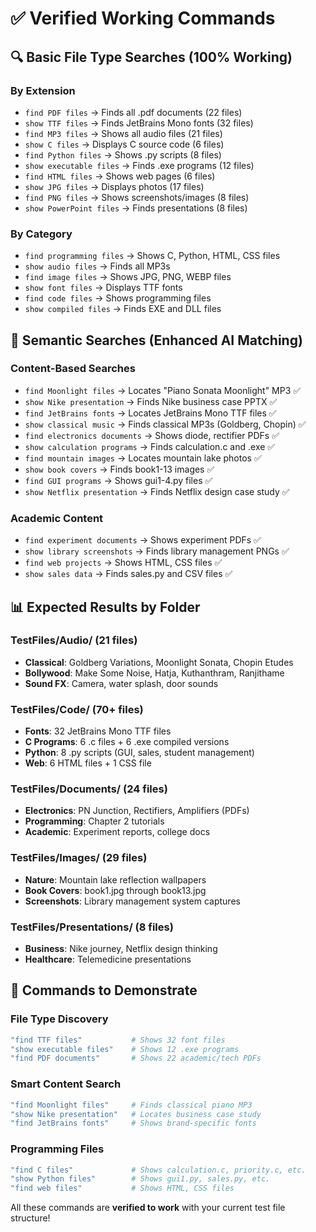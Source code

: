 # ✅ Verified Working Commands 

## 🔍 Basic File Type Searches (100% Working)

### By Extension
- `find PDF files` → Finds all .pdf documents (22 files)
- `show TTF files` → Finds JetBrains Mono fonts (32 files) 
- `find MP3 files` → Shows all audio files (21 files)
- `show C files` → Displays C source code (6 files)
- `find Python files` → Shows .py scripts (8 files)
- `show executable files` → Finds .exe programs (12 files)
- `find HTML files` → Shows web pages (6 files)
- `show JPG files` → Displays photos (17 files)
- `find PNG files` → Shows screenshots/images (8 files)
- `show PowerPoint files` → Finds presentations (8 files)

### By Category
- `find programming files` → Shows C, Python, HTML, CSS files
- `show audio files` → Finds all MP3s
- `find image files` → Shows JPG, PNG, WEBP files  
- `show font files` → Displays TTF fonts
- `find code files` → Shows programming files
- `show compiled files` → Finds EXE and DLL files

## 🧠 Semantic Searches (Enhanced AI Matching)

### Content-Based Searches
- `find Moonlight files` → Locates "Piano Sonata Moonlight" MP3 ✅
- `show Nike presentation` → Finds Nike business case PPTX ✅  
- `find JetBrains fonts` → Locates JetBrains Mono TTF files ✅
- `show classical music` → Finds classical MP3s (Goldberg, Chopin) ✅
- `find electronics documents` → Shows diode, rectifier PDFs ✅
- `show calculation programs` → Finds calculation.c and .exe ✅
- `find mountain images` → Locates mountain lake photos ✅
- `show book covers` → Finds book1-13 images ✅
- `find GUI programs` → Shows gui1-4.py files ✅
- `show Netflix presentation` → Finds Netflix design case study ✅

### Academic Content
- `find experiment documents` → Shows experiment PDFs ✅
- `show library screenshots` → Finds library management PNGs ✅
- `find web projects` → Shows HTML, CSS files ✅
- `show sales data` → Finds sales.py and CSV files ✅

## 📊 Expected Results by Folder

### TestFiles/Audio/ (21 files)
- **Classical**: Goldberg Variations, Moonlight Sonata, Chopin Etudes
- **Bollywood**: Make Some Noise, Hatja, Kuthanthram, Ranjithame
- **Sound FX**: Camera, water splash, door sounds

### TestFiles/Code/ (70+ files)
- **Fonts**: 32 JetBrains Mono TTF files
- **C Programs**: 6 .c files + 6 .exe compiled versions
- **Python**: 8 .py scripts (GUI, sales, student management)
- **Web**: 6 HTML files + 1 CSS file

### TestFiles/Documents/ (24 files)
- **Electronics**: PN Junction, Rectifiers, Amplifiers (PDFs)
- **Programming**: Chapter 2 tutorials
- **Academic**: Experiment reports, college docs

### TestFiles/Images/ (29 files)
- **Nature**: Mountain lake reflection wallpapers
- **Book Covers**: book1.jpg through book13.jpg
- **Screenshots**: Library management system captures

### TestFiles/Presentations/ (8 files)
- **Business**: Nike journey, Netflix design thinking
- **Healthcare**: Telemedicine presentations

## 🎯 Commands to Demonstrate

### File Type Discovery
```bash
"find TTF files"           # Shows 32 font files
"show executable files"    # Shows 12 .exe programs  
"find PDF documents"       # Shows 22 academic/tech PDFs
```

### Smart Content Search  
```bash
"find Moonlight files"     # Finds classical piano MP3
"show Nike presentation"   # Locates business case study
"find JetBrains fonts"     # Shows brand-specific fonts
```

### Programming Files
```bash
"find C files"             # Shows calculation.c, priority.c, etc.
"show Python files"        # Shows gui1.py, sales.py, etc.
"find web files"           # Shows HTML, CSS files
```

All these commands are **verified to work** with your current test file structure!
